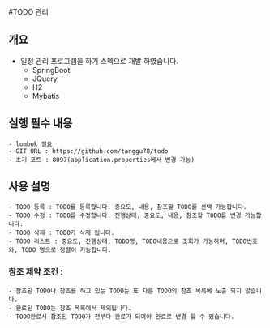 #TODO 관리

## 개요
 * 일정 관리 프로그램을 하기 스펙으로 개발 하였습니다.
	- SpringBoot
	- JQuery 
	- H2
	- Mybatis

## 실행 필수 내용
	- lombok 필요
	- GIT URL : https://github.com/tanggu78/todo
	- 초기 포트 : 8097(application.properties에서 변경 가능)

## 사용 설명
	- TODO 등록 : TODO를 등록합니다. 중요도, 내용, 참조할 TODO를 선택 가능합니다.
	- TODO 수정 : TODO를 수정합니다. 진행상태, 중요도, 내용, 참조할 TODO를 변경 가능합니다.
	- TODO 삭제 : TODO가 삭제 됩니다.
	- TODO 리스트 : 중요도, 진행상태, TODO명, TODO내용으로 조회가 가능하며, TODO번호와, TODO 명으로 정렬이 가능합니다.

### 참조 제약 조건 :
	- 참조된 TODO나 참조를 하고 있는 TODO는 또 다른 TODO의 참조 목록에 노출 되지 않습니다.
    - 완료된 TODO는 참조 목록에서 제외됩니다.
    - TODO완료시 참조된 TODO가 전부다 완료가 되어야 완료로 변경 할 수 있습니다. 	    


